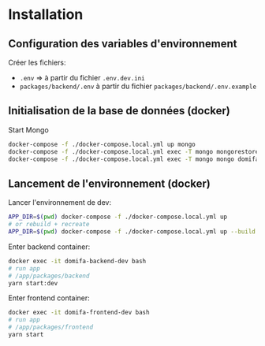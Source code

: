 # Installation

## Configuration des variables d'environnement

Créer les fichiers:

- `.env` => à partir du fichier `.env.dev.ini`
- `packages/backend/.env` à partir du fichier `packages/backend/.env.example`

## Initialisation de la base de données (docker)

Start Mongo

```sh
docker-compose -f ./docker-compose.local.yml up mongo
docker-compose -f ./docker-compose.local.yml exec -T mongo mongorestore --gzip --archive < dump_tests.gz
docker-compose -f ./docker-compose.local.yml exec -T mongo mongo domifa_tests --eval "db.createUser({user:'travis', pwd:'test', roles:[{role:'readWrite', db:'domifa_tests'}] });"
```

## Lancement de l'environnement (docker)

Lancer l'environnement de dev:

```bash
APP_DIR=$(pwd) docker-compose -f ./docker-compose.local.yml up
# or rebuild + recreate
APP_DIR=$(pwd) docker-compose -f ./docker-compose.local.yml up --build --force-recreate
```

Enter backend container:

```sh
docker exec -it domifa-backend-dev bash
# run app
# /app/packages/backend
yarn start:dev
```

Enter frontend container:

```sh
docker exec -it domifa-frontend-dev bash
# run app
# /app/packages/frontend
yarn start
```
